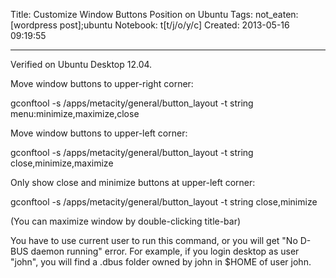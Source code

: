 Title: Customize Window Buttons Position on Ubuntu
Tags: not_eaten: [wordpress post];ubuntu
Notebook: t[t/j/o/y/c]
Created: 2013-05-16 09:19:55

------

Verified on Ubuntu Desktop 12.04.

 

Move window buttons to upper-right corner:

gconftool -s /apps/metacity/general/button_layout -t string menu:minimize,maximize,close

 

Move window buttons to upper-left corner:

gconftool -s /apps/metacity/general/button_layout -t string close,minimize,maximize

 

Only show close and minimize buttons at upper-left corner:

gconftool -s /apps/metacity/general/button_layout -t string close,minimize

(You can maximize window by double-clicking title-bar)

 

You have to use current user to run this command, or you will get "No D-BUS daemon running" error. For example, if you login desktop as user "john", you will find a .dbus folder owned by john in $HOME of user john.